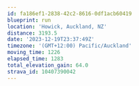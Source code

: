 ```yaml
---
id: fa186ef1-2838-42c2-8616-0df1acb60419
blueprint: run
location: 'Howick, Auckland, NZ'
distance: 3193.5
date: '2023-12-19T23:37:49Z'
timezone: '(GMT+12:00) Pacific/Auckland'
moving_time: 1226
elapsed_time: 1283
total_elevation_gain: 64.0
strava_id: 10407390042
---
```

